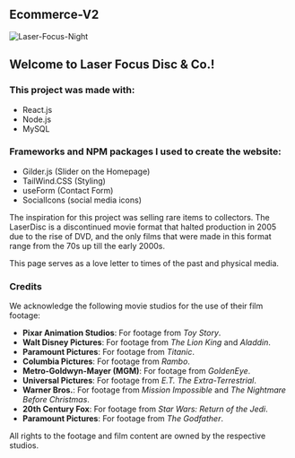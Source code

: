 ## Ecommerce-V2

![Laser-Focus-Night](https://github.com/user-attachments/assets/004a5c5e-8910-42f0-842c-40cdf45b7d49)

## Welcome to Laser Focus Disc & Co.!

### This project was made with:

- React.js
- Node.js
- MySQL

### Frameworks and NPM packages I used to create the website:

- Gilder.js (Slider on the Homepage)
- TailWind.CSS (Styling)
- useForm (Contact Form)
- SocialIcons (social media icons)

The inspiration for this project was selling rare items to collectors. The LaserDisc is a discontinued movie format that halted production in 2005 due to the rise of DVD, and the only films that were made in this format range from the 70s up till the early 2000s.

This page serves as a love letter to times of the past and physical media.

### Credits

We acknowledge the following movie studios for the use of their film footage:

- **Pixar Animation Studios**: For footage from _Toy Story_.
- **Walt Disney Pictures**: For footage from _The Lion King_ and _Aladdin_.
- **Paramount Pictures**: For footage from _Titanic_.
- **Columbia Pictures**: For footage from _Rambo_.
- **Metro-Goldwyn-Mayer (MGM)**: For footage from _GoldenEye_.
- **Universal Pictures**: For footage from _E.T. The Extra-Terrestrial_.
- **Warner Bros.**: For footage from _Mission Impossible_ and _The Nightmare Before Christmas_.
- **20th Century Fox**: For footage from _Star Wars: Return of the Jedi_.
- **Paramount Pictures**: For footage from _The Godfather_.

All rights to the footage and film content are owned by the respective studios.
